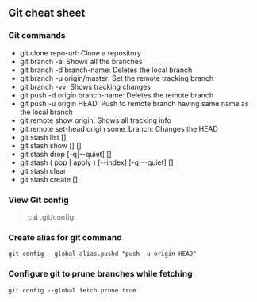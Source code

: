 ## Git cheat sheet

### Git commands
* git clone repo-url: Clone a repository
* git branch -a: Shows all the branches
* git branch -d branch-name: Deletes the local branch
* git branch -u origin/master: Set the remote tracking branch
* git branch -vv: Shows tracking changes
* git push -d origin branch-name: Deletes the remote branch
* git push -u origin HEAD: Push to remote branch having same name as the local branch
* git remote show origin: Shows all tracking info
* git remote set-head origin some_branch: Changes the HEAD
* git stash list [<options>]
* git stash show [<options>] [<stash>]
* git stash drop [-q|--quiet] [<stash>]
* git stash ( pop | apply ) [--index] [-q|--quiet] [<stash>]
* git stash clear
* git stash create [<message>]

### View Git config
> cat .git/config: 

### Create alias for git command
`git config --global alias.pushd "push -u origin HEAD"`

### Configure git to prune branches while fetching
`git config --global fetch.prune true`
